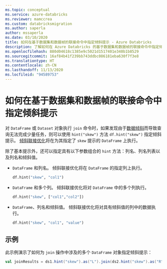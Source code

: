 ```yaml
---
ms.topic: conceptual
ms.service: azure-databricks
ms.reviewer: mamccrea
ms.custom: databricksmigration
ms.author: saperla
author: mssaperla
ms.date: 03/10/2020
title: 如何在基于数据集和数据帧的联接命令中指定倾斜提示 - Azure Databricks
description: 了解如何在 Azure Databricks 的基于数据集和数据帧的联接命令中指定倾斜提示。
ms.openlocfilehash: 880d04618c1385e9c5021d1517401e340b1b8529
ms.sourcegitcommit: 16af84b41f239bb743ddbc086181eba630f7f3e8
ms.translationtype: HT
ms.contentlocale: zh-CN
ms.lasthandoff: 11/13/2020
ms.locfileid: "94589753"
---
```

# <a name="how-to-specify-skew-hints-in-dataset-and-dataframe-based-join-commands"></a>如何在基于数据集和数据帧的联接命令中指定倾斜提示

对 `DataFrame` 或 `Dataset` 对象执行 `join` 命令时，如果发现由于[数据倾斜](https://en.wikipedia.org/wiki/Skewness)而导致查询无法完成少量任务，则可以使用 `hint("skew")` 方法 `df.hint("skew")` 指定倾斜提示。 [倾斜联接优化](/databricks/delta/join-performance/skew-join)将在为其指定了 `skew` 提示的 `DataFrame` 上执行。

除了基本提示外，还可以指定具有以下参数组合的 `hint` 方法：列名、列名列表以及列名和倾斜值。

* `DataFrame` 和列名。 倾斜联接优化将在 `DataFrame` 的指定列上执行。

  ```python
  df.hint("skew", "col1")
  ```

* `DataFrame` 和多个列。 倾斜联接优化将对 `DataFrame` 中的多个列执行。

  ```python
  df.hint("skew", ["col1","col2"])
  ```

* `DataFrame`、列名和倾斜值。 倾斜联接优化将对具有倾斜值的列中的数据执行。

  ```python
  df.hint("skew", "col1", "value")
  ```

## <a name="example"></a>示例

此示例演示了如何为 `join` 操作中涉及的多个 `DataFrame` 对象指定倾斜提示：

```scala
val joinResults = ds1.hint("skew").as("L").join(ds2.hint("skew").as("R"), $"L.col1" === $"R.col1")
```